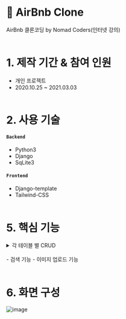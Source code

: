# 📌 AirBnb Clone

AirBnb 클론코딩 by Nomad Coders(인터넷 강의)
</br></br>

# 1. 제작 기간 & 참여 인원

- 개인 프로젝트
- 2020.10.25 ~ 2021.03.03
  </br></br>

# 2. 사용 기술

#### `Backend`

- Python3
- Django
- SqLite3

#### `Frontend`

- Django-template
- Tailwind-CSS
  </br></br>

# 5. 핵심 기능
<details>
<summary>각 테이블 별 CRUD</summary>
- 사용자 CRUD
- 리뷰 CRUD
- 게시글 CRUD
</details>
</br>
- 검색 기능
- 이미지 업로드 기능
</br></br>

# 6. 화면 구성

![image](https://github.com/pjaehyun/airbnb-clone/assets/56579736/0c5d5f44-1fd6-4e60-9e42-75b5f99202f9)
</br></br>
